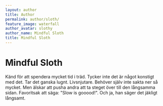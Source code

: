 ```yaml
---
layout: author
title: Author
permalink: author/sloth/
feature_image: waterfall
author_avatar: slothy
author_name: Mindful Sloth
title: Mindful Sloth
---
```


# Mindful Sloth

Känd för att spendera mycket tid i träd. Tycker inte det är något konstigt med det. Tar det ganska lugnt. Livsnjutare. Behöver själv inte sakta ner så mycket. Men älskar att pusha andra att ta steget över till den långsamma sidan. Favoritsak att säga: "Slow is gooood!". Och ja, han säger det jäkligt långsamt.


